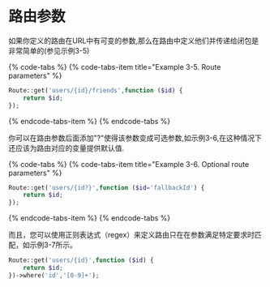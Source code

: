 # 路由参数

如果你定义的路由在URL中有可变的参数,那么在路由中定义他们并传递给闭包是非常简单的\(参见示例3-5\)

{% code-tabs %}
{% code-tabs-item title="Example 3-5. Route parameters" %}
```php
Route::get('users/{id}/friends',function ($id) {
    return $id;
});
```
{% endcode-tabs-item %}
{% endcode-tabs %}

你可以在路由参数后面添加"?"使得该参数变成可选参数,如示例3-6,在这种情况下还应该为路由对应的变量提供默认值.

{% code-tabs %}
{% code-tabs-item title="Example 3-6. Optional route parameters" %}
```php
Route::get('users/{id?}',function ($id='fallbackId') {
    return $id;
});
```
{% endcode-tabs-item %}
{% endcode-tabs %}

而且，您可以使用正则表达式（regex）来定义路由只在在参数满足特定要求时匹配，如示例3-7所示。

```php
Route::get('users/{id}',function ($id) {
    return $id;
})->where('id','[0-9]+');
```

